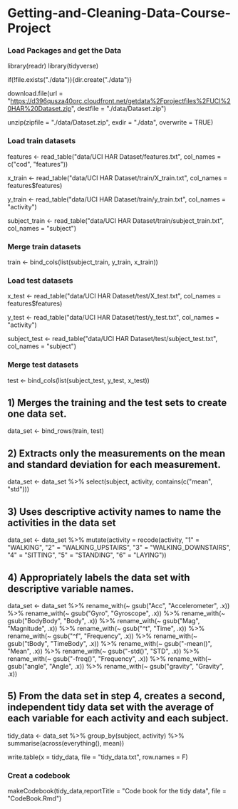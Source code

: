 # Getting-and-Cleaning-Data-Course-Project
### Load Packages and get the Data

library(readr)
library(tidyverse)

if(!file.exists("./data")){dir.create("./data")}

download.file(url = "https://d396qusza40orc.cloudfront.net/getdata%2Fprojectfiles%2FUCI%20HAR%20Dataset.zip",
              destfile = "./data/Dataset.zip")

unzip(zipfile = "./data/Dataset.zip", 
      exdir = "./data", 
      overwrite = TRUE)

### Load train datasets

features <- 
  read_table("data/UCI HAR Dataset/features.txt", col_names = c("cod",
                                                                "features"))

x_train <- 
  read_table("data/UCI HAR Dataset/train/X_train.txt", col_names = features$features)

y_train <- 
  read_table("data/UCI HAR Dataset/train/y_train.txt",
             col_names = "activity") 

subject_train <- 
  read_table("data/UCI HAR Dataset/train/subject_train.txt",
             col_names = "subject")

### Merge train datasets

train <- 
  bind_cols(list(subject_train,
                 y_train,
                 x_train))

### Load test datasets 

x_test <- 
  read_table("data/UCI HAR Dataset/test/X_test.txt", 
             col_names = features$features)

y_test <- 
  read_table("data/UCI HAR Dataset/test/y_test.txt",
             col_names = "activity")

subject_test <- 
  read_table("data/UCI HAR Dataset/test/subject_test.txt",
             col_names = "subject")

### Merge test datasets

test <- 
  bind_cols(list(subject_test,
                 y_test,
                 x_test))

## 1) Merges the training and the test sets to create one data set.

data_set <- 
  bind_rows(train,
            test)

## 2) Extracts only the measurements on the mean and standard deviation for each measurement.

data_set <- 
  data_set %>% 
  select(subject,
         activity, 
         contains(c("mean",
                    "std")))

## 3) Uses descriptive activity names to name the activities in the data set

data_set <- 
  data_set %>% 
  mutate(activity = recode(activity, 
                           "1" = "WALKING",
                           "2" = "WALKING_UPSTAIRS",
                           "3" = "WALKING_DOWNSTAIRS",
                           "4" = "SITTING",
                           "5" = "STANDING",
                           "6" = "LAYING"))

## 4) Appropriately labels the data set with descriptive variable names. 

data_set <- 
  data_set %>% 
  rename_with(~ gsub("Acc", "Accelerometer", .x)) %>% 
  rename_with(~ gsub("Gyro", "Gyroscope", .x)) %>% 
  rename_with(~ gsub("BodyBody", "Body", .x)) %>% 
  rename_with(~ gsub("Mag", "Magnitude", .x)) %>% 
  rename_with(~ gsub("^t", "Time", .x)) %>% 
  rename_with(~ gsub("^f", "Frequency", .x)) %>% 
  rename_with(~ gsub("tBody", "TimeBody", .x)) %>% 
  rename_with(~ gsub("-mean()", "Mean", .x)) %>%
  rename_with(~ gsub("-std()", "STD", .x)) %>%
  rename_with(~ gsub("-freq()", "Frequency", .x)) %>%
  rename_with(~ gsub("angle", "Angle", .x)) %>%
  rename_with(~ gsub("gravity", "Gravity", .x))

## 5) From the data set in step 4, creates a second, independent tidy data set with the average of each variable for each activity and each subject.

tidy_data <- 
  data_set %>% 
  group_by(subject,
           activity) %>% 
  summarise(across(everything(), 
                   mean))

write.table(x = tidy_data,
            file = "tidy_data.txt",
            row.names = F)
### Creat a codebook
makeCodebook(tidy_data,reportTitle = "Code book for the tidy data",
             file = "CodeBook.Rmd")
